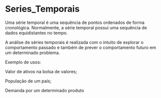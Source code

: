 # Series_Temporais


Uma série temporal é uma sequência de pontos ordenados de forma cronológica. Normalmente, a série temporal possui uma sequência de dados equidistantes no tempo.

A análise de séries temporais é realizada com o intuito de explorar o comportamento passado e também de prever o comportamento futuro em um determinado problema.

Exemplo de usos:

Valor de ativos na bolsa de valores;

População de um país;

Demanda por um determinado produto
